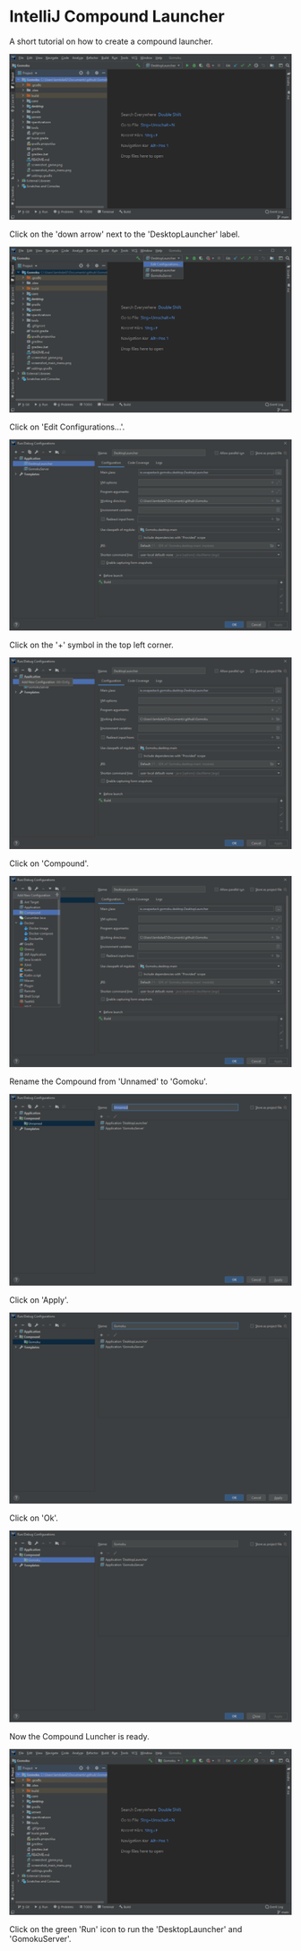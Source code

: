 # IntelliJ Compound Launcher

A short tutorial on how to create a compound launcher.

![Screenshot 01](screenshot_intellij_compound_01.png)

Click on the 'down arrow' next to the 'DesktopLauncher' label.

![Screenshot 02](screenshot_intellij_compound_02.png)

Click on 'Edit Configurations...'.

![Screenshot 03](screenshot_intellij_compound_03.png)

Click on the '+' symbol in the top left corner.

![Screenshot 04](screenshot_intellij_compound_04.png)

Click on 'Compound'.

![Screenshot 05](screenshot_intellij_compound_05.png)

Rename the Compound from 'Unnamed' to 'Gomoku'.

![Screenshot 06](screenshot_intellij_compound_06.png)

Click on 'Apply'.

![Screenshot 07](screenshot_intellij_compound_07.png)

Click on 'Ok'.

![Screenshot 08](screenshot_intellij_compound_08.png)

Now the Compound Luncher is ready.

![Screenshot 09](screenshot_intellij_compound_09.png)

Click on the green 'Run' icon to run the 'DesktopLauncher' and 'GomokuServer'.





